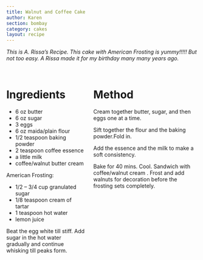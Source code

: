 ```yaml
---
title: Walnut and Coffee Cake
author: Karen
section: bombay
category: cakes
layout: recipe
---
```

_This is  A. Rissa’s Recipe. This cake with American Frosting is yummy!!!!! But not too easy. A Rissa made it for my birthday many many years ago._

<br>
<div class='columns'> <div class='column is-one-third p-3' markdown='1'>

# Ingredients
* 6 oz butter
* 6 oz sugar
* 3 eggs
* 6 oz maida/plain flour
* 1/2 teaspoon baking powder
* 2 teaspoon coffee essence
* a little milk
* coffee/walnut butter cream

American Frosting:
* 1/2 – 3/4 cup granulated sugar
* 1/8 teaspoon cream of tartar
* 1 teaspoon hot water
* lemon juice

Beat the egg white till stiff. Add sugar in the hot water gradually and continue whisking till peaks form.

</div> <div class='column is-two-thirds p-3' markdown='1'>

# Method

Cream together butter, sugar, and then eggs one at a time.

Sift together the flour and the baking powder.Fold in.

Add the essence and the milk to make a soft consistency. 

Bake for 40 mins. Cool. Sandwich with coffee/walnut cream . Frost and add walnuts for decoration before the 
frosting sets completely.

</div> </div>